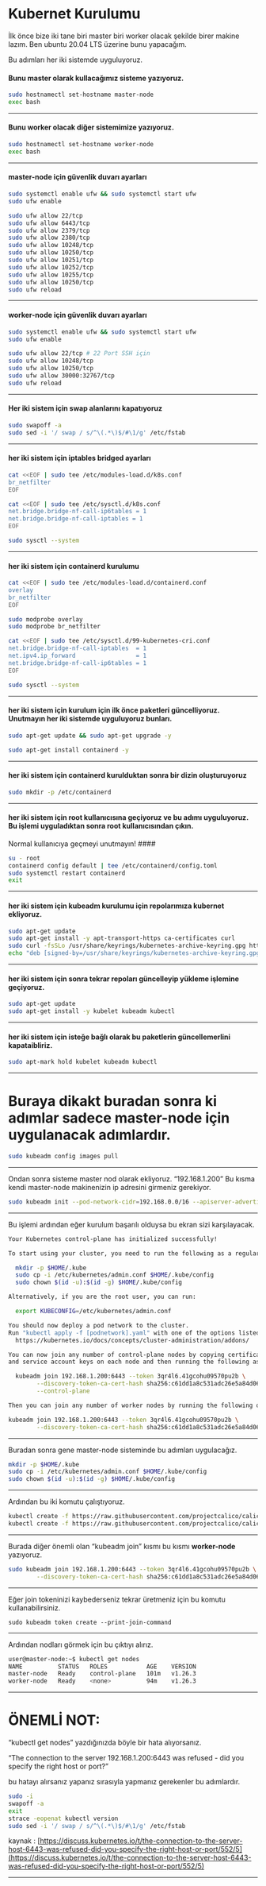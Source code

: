 # Kubernet Kurulumu

İlk önce bize iki tane biri master biri worker olacak şekilde birer makine lazım. Ben ubuntu 20.04 LTS üzerine bunu yapacağım.

Bu adımları her iki sistemde uyguluyoruz.

#### Bunu master olarak kullacağımız sisteme yazıyoruz. ####

```bash
sudo hostnamectl set-hostname master-node
exec bash
```
---
#### Bunu worker olacak diğer sistemimize yazıyoruz. ####

```bash
sudo hostnamectl set-hostname worker-node
exec bash
```
---
#### **master-node** için güvenlik duvarı ayarları ####

```bash
sudo systemctl enable ufw && sudo systemctl start ufw
sudo ufw enable

sudo ufw allow 22/tcp
sudo ufw allow 6443/tcp
sudo ufw allow 2379/tcp
sudo ufw allow 2380/tcp
sudo ufw allow 10248/tcp
sudo ufw allow 10250/tcp
sudo ufw allow 10251/tcp
sudo ufw allow 10252/tcp
sudo ufw allow 10255/tcp
sudo ufw allow 10250/tcp
sudo ufw reload
```
---

#### **worker-node** için güvenlik duvarı ayarları ####

```bash
sudo systemctl enable ufw && sudo systemctl start ufw
sudo ufw enable

sudo ufw allow 22/tcp # 22 Port SSH için
sudo ufw allow 10248/tcp
sudo ufw allow 10250/tcp
sudo ufw allow 30000:32767/tcp
sudo ufw reload
```
---

#### Her iki sistem için swap alanlarını kapatıyoruz ####
```bash
sudo swapoff -a
sudo sed -i '/ swap / s/^\(.*\)$/#\1/g' /etc/fstab
```
---
#### her iki sistem için iptables bridged ayarları ####
```bash
cat <<EOF | sudo tee /etc/modules-load.d/k8s.conf
br_netfilter
EOF

cat <<EOF | sudo tee /etc/sysctl.d/k8s.conf
net.bridge.bridge-nf-call-ip6tables = 1
net.bridge.bridge-nf-call-iptables = 1
EOF

sudo sysctl --system
```

---
#### her iki sistem için containerd kurulumu ####

```bash
cat <<EOF | sudo tee /etc/modules-load.d/containerd.conf
overlay
br_netfilter
EOF
```

```bash
sudo modprobe overlay
sudo modprobe br_netfilter
```

```bash
cat <<EOF | sudo tee /etc/sysctl.d/99-kubernetes-cri.conf
net.bridge.bridge-nf-call-iptables  = 1
net.ipv4.ip_forward                 = 1
net.bridge.bridge-nf-call-ip6tables = 1
EOF

sudo sysctl --system
```

---
#### her iki sistem için kurulum için ilk önce paketleri güncelliyoruz. Unutmayın her iki sistemde uyguluyoruz bunları. ####

```bash
sudo apt-get update && sudo apt-get upgrade -y
```

```bash
sudo apt-get install containerd -y
```

---
#### her iki sistem için containerd kurulduktan sonra bir dizin oluşturuyoruz ####

```bash
sudo mkdir -p /etc/containerd
```

---
#### her iki sistem için root kullanıcısına geçiyoruz ve bu adımı uyguluyoruz. Bu işlemi uyguladıktan sonra root kullanıcısından çıkın. 
Normal kullanıcıya geçmeyi unutmayın! ####

```bash
su - root
containerd config default | tee /etc/containerd/config.toml
sudo systemctl restart containerd
exit
```

---
#### her iki sistem için kubeadm kurulumu için repolarımıza kubernet ekliyoruz. ####

```bash
sudo apt-get update
sudo apt-get install -y apt-transport-https ca-certificates curl
sudo curl -fsSLo /usr/share/keyrings/kubernetes-archive-keyring.gpg https://packages.cloud.google.com/apt/doc/apt-key.gpg
echo "deb [signed-by=/usr/share/keyrings/kubernetes-archive-keyring.gpg] https://apt.kubernetes.io/ kubernetes-xenial main" | sudo tee /etc/apt/sources.list.d/kubernetes.list
```

---
#### her iki sistem için sonra tekrar repoları güncelleyip yükleme işlemine geçiyoruz. ####

```bash
sudo apt-get update
sudo apt-get install -y kubelet kubeadm kubectl
```

---
#### her iki sistem için isteğe bağlı olarak bu paketlerin güncellemerlini kapataibliriz. ####

```bash
sudo apt-mark hold kubelet kubeadm kubectl
```
---

# Buraya dikakt buradan sonra ki adımlar sadece master-node için uygulanacak adımlardır. #
```bash
sudo kubeadm config images pull
```

---
Ondan sonra sisteme master nod olarak ekliyoruz. “192.168.1.200” Bu kısma kendi master-node makinenizin ip adresini girmeniz gerekiyor.
```bash
sudo kubeadm init --pod-network-cidr=192.168.0.0/16 --apiserver-advertise-address=192.168.1.200 --control-plane-endpoint=192.168.1.200
```

---
Bu işlemi ardından eğer kurulum başarılı olduysa bu ekran sizi karşılayacak. 
```bash
Your Kubernetes control-plane has initialized successfully!

To start using your cluster, you need to run the following as a regular user:

  mkdir -p $HOME/.kube
  sudo cp -i /etc/kubernetes/admin.conf $HOME/.kube/config
  sudo chown $(id -u):$(id -g) $HOME/.kube/config

Alternatively, if you are the root user, you can run:

  export KUBECONFIG=/etc/kubernetes/admin.conf

You should now deploy a pod network to the cluster.
Run "kubectl apply -f [podnetwork].yaml" with one of the options listed at:
  https://kubernetes.io/docs/concepts/cluster-administration/addons/

You can now join any number of control-plane nodes by copying certificate authorities
and service account keys on each node and then running the following as root:

  kubeadm join 192.168.1.200:6443 --token 3qr4l6.41gcohu09570pu2b \
        --discovery-token-ca-cert-hash sha256:c61dd1a8c531adc26e5a84d066cc02a320ce9f90069ba4d502428abe07acc43a \
        --control-plane

Then you can join any number of worker nodes by running the following on each as root:

kubeadm join 192.168.1.200:6443 --token 3qr4l6.41gcohu09570pu2b \
        --discovery-token-ca-cert-hash sha256:c61dd1a8c531adc26e5a84d066cc02a320ce9f90069ba4d502428abe07acc43a
```

---
Buradan sonra gene master-node sisteminde bu adımları uygulacağız.
```bash
mkdir -p $HOME/.kube
sudo cp -i /etc/kubernetes/admin.conf $HOME/.kube/config
sudo chown $(id -u):$(id -g) $HOME/.kube/config
```

---
Ardından bu iki komutu çalıştıyoruz.
```bash
kubectl create -f https://raw.githubusercontent.com/projectcalico/calico/v3.25.0/manifests/tigera-operator.yaml
kubectl create -f https://raw.githubusercontent.com/projectcalico/calico/v3.25.0/manifests/custom-resources.yaml
```

---
Burada diğer önemli olan “kubeadm join” kısmı bu kısmı **worker-node** yazıyoruz.
```bash
sudo kubeadm join 192.168.1.200:6443 --token 3qr4l6.41gcohu09570pu2b \
        --discovery-token-ca-cert-hash sha256:c61dd1a8c531adc26e5a84d066cc02a320ce9f90069ba4d502428abe07acc43a
```

---
Eğer join tokeninizi kaybederseniz tekrar üretmeniz için bu komutu kullanabilirsiniz.
```
sudo kubeadm token create --print-join-command
```

---
Ardından nodları görmek için bu çıktıyı alırız.

```bash
user@master-node:~$ kubectl get nodes
NAME          STATUS   ROLES           AGE    VERSION
master-node   Ready    control-plane   101m   v1.26.3
worker-node   Ready    <none>          94m    v1.26.3
```

---
# **ÖNEMLİ NOT:** #

“kubectl get nodes” yazdığınızda böyle bir hata alıyorsanız.

“The connection to the server 192.168.1.200:6443 was refused - did you specify the right host or port?”

bu hatayı alırsanız yapanız sırasıyla yapmanız gerekenler bu adımlardır.

```bash
sudo -i
swapoff -a
exit
strace -eopenat kubectl version
sudo sed -i '/ swap / s/^\(.*\)$/#\1/g' /etc/fstab
```
kaynak : [https://discuss.kubernetes.io/t/the-connection-to-the-server-host-6443-was-refused-did-you-specify-the-right-host-or-port/552/5](https://discuss.kubernetes.io/t/the-connection-to-the-server-host-6443-was-refused-did-you-specify-the-right-host-or-port/552/5)

---
